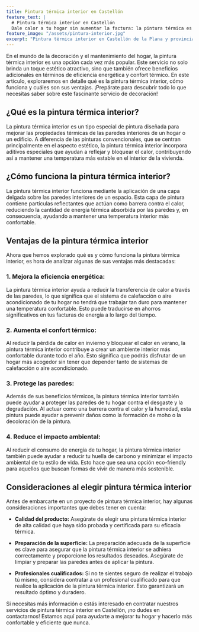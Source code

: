 ```yaml
---
title: Pintura térmica interior en Castellón
feature_text: |
  # Pintura térmica interior en Castellón
  Dale calor a tu hogar sin aumentar la factura: la pintura térmica es tu aliada para un ambiente confortable y eficiente.
feature_image: "/assets/pintura-interior.jpg"
excerpt: "Pintura térmica interior en Castellón de la Plana y provincia."
---
```


En el mundo de la decoración y el mantenimiento del hogar, la pintura térmica interior es una opción cada vez más popular. Este servicio no solo brinda un toque estético atractivo, sino que también ofrece beneficios adicionales en términos de eficiencia energética y confort térmico. En este artículo, exploraremos en detalle qué es la pintura térmica interior, cómo funciona y cuáles son sus ventajas. ¡Prepárate para descubrir todo lo que necesitas saber sobre este fascinante servicio de decoración!

## ¿Qué es la pintura térmica interior?

La pintura térmica interior es un tipo especial de pintura diseñada para mejorar las propiedades térmicas de las paredes interiores de un hogar o un edificio. A diferencia de las pinturas convencionales, que se centran principalmente en el aspecto estético, la pintura térmica interior incorpora aditivos especiales que ayudan a reflejar y bloquear el calor, contribuyendo así a mantener una temperatura más estable en el interior de la vivienda.

## ¿Cómo funciona la pintura térmica interior?

La pintura térmica interior funciona mediante la aplicación de una capa delgada sobre las paredes interiores de un espacio. Esta capa de pintura contiene partículas reflectantes que actúan como barrera contra el calor, reduciendo la cantidad de energía térmica absorbida por las paredes y, en consecuencia, ayudando a mantener una temperatura interior más confortable.

## Ventajas de la pintura térmica interior

Ahora que hemos explorado qué es y cómo funciona la pintura térmica interior, es hora de analizar algunas de sus ventajas más destacadas:

### 1. **Mejora la eficiencia energética:**
   La pintura térmica interior ayuda a reducir la transferencia de calor a través de las paredes, lo que significa que el sistema de calefacción o aire acondicionado de tu hogar no tendrá que trabajar tan duro para mantener una temperatura confortable. Esto puede traducirse en ahorros significativos en tus facturas de energía a lo largo del tiempo.

### 2. **Aumenta el confort térmico:**
   Al reducir la pérdida de calor en invierno y bloquear el calor en verano, la pintura térmica interior contribuye a crear un ambiente interior más confortable durante todo el año. Esto significa que podrás disfrutar de un hogar más acogedor sin tener que depender tanto de sistemas de calefacción o aire acondicionado.

### 3. **Protege las paredes:**
   Además de sus beneficios térmicos, la pintura térmica interior también puede ayudar a proteger las paredes de tu hogar contra el desgaste y la degradación. Al actuar como una barrera contra el calor y la humedad, esta pintura puede ayudar a prevenir daños como la formación de moho o la decoloración de la pintura.

### 4. **Reduce el impacto ambiental:**
   Al reducir el consumo de energía de tu hogar, la pintura térmica interior también puede ayudar a reducir tu huella de carbono y minimizar el impacto ambiental de tu estilo de vida. Esto hace que sea una opción eco-friendly para aquellos que buscan formas de vivir de manera más sostenible.

## Consideraciones al elegir pintura térmica interior

Antes de embarcarte en un proyecto de pintura térmica interior, hay algunas consideraciones importantes que debes tener en cuenta:

- **Calidad del producto:** Asegúrate de elegir una pintura térmica interior de alta calidad que haya sido probada y certificada para su eficacia térmica.
  
- **Preparación de la superficie:** La preparación adecuada de la superficie es clave para asegurar que la pintura térmica interior se adhiera correctamente y proporcione los resultados deseados. Asegúrate de limpiar y preparar las paredes antes de aplicar la pintura.

- **Profesionales cualificados:** Si no te sientes seguro de realizar el trabajo tú mismo, considera contratar a un profesional cualificado para que realice la aplicación de la pintura térmica interior. Esto garantizará un resultado óptimo y duradero.

Si necesitas más información o estás interesado en contratar nuestros servicios de pintura térmica interior en Castellón, ¡no dudes en contactarnos! Estamos aquí para ayudarte a mejorar tu hogar y hacerlo más confortable y eficiente que nunca.